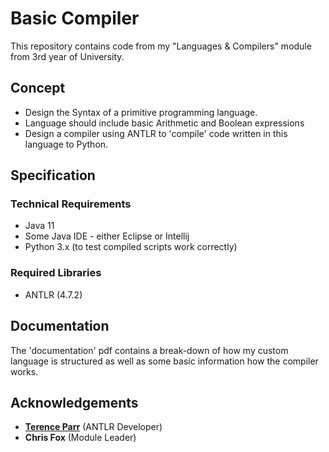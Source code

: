 # Basic Compiler
This repository contains code from my "Languages & Compilers" module from 3rd year of University.

## Concept

* Design the Syntax of a primitive programming language.
* Language should include basic Arithmetic and Boolean expressions
* Design a compiler using ANTLR to 'compile' code written in this language to Python.

## Specification

### Technical Requirements

* Java 11
* Some Java IDE - either Eclipse or Intellij
* Python 3.x (to test compiled scripts work correctly)

### Required Libraries

* ANTLR (4.7.2)

## Documentation
The 'documentation' pdf contains a break-down of how my custom language is structured as well as some basic information 
how the compiler works.

## Acknowledgements
* **[Terence Parr](https://www.antlr.org/)** (ANTLR Developer)
* **Chris Fox** (Module Leader)
